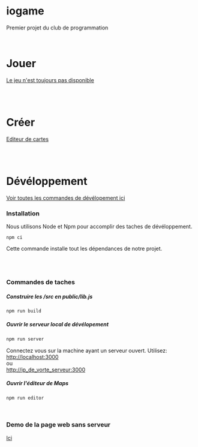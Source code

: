 # iogame
Premier projet du club de programmation

<br/>

# Jouer
[Le jeu n'est toujours pas disponible](https://raw.githack.com/MomoClubProg/iogame/master/public/index.html)

<br/><br/>

# Créer
[Editeur de cartes](https://raw.githack.com/MomoClubProg/iogame/master/editor/index.html)

<br/><br/>

# Dévéloppement

[Voir toutes les commandes de dévélopement ici](https://github.com/matiasvlevi/iogame/blob/c801ee2897833d216ef50f4f1bcd9aaed42dcb70/package.json#L6-L12)

### Installation
Nous utilisons Node et Npm pour accomplir des taches de dévéloppement.
```
npm ci
```
Cette commande installe tout les dépendances de notre projet.

<br/><br/>

### Commandes de taches


##### Construire les /src en public/lib.js

```sh
npm run build
```


##### Ouvrir le serveur local de dévélopement

```sh
npm run server
```
Connectez vous sur la machine ayant un serveur ouvert. Utilisez:<br/>
[http://localhost:3000](http://localhost:3000)
<br/>
ou
<br/>
[http://ip_de_vorte_serveur:3000](http://ip_de_vorte_serveur:3000)


##### Ouvrir l'éditeur de Maps

```sh
npm run editor
```

<br/>


### Demo de la page web sans serveur

[Ici](https://raw.githack.com/matiasvlevi/iogame-1/master/public/index.html)

